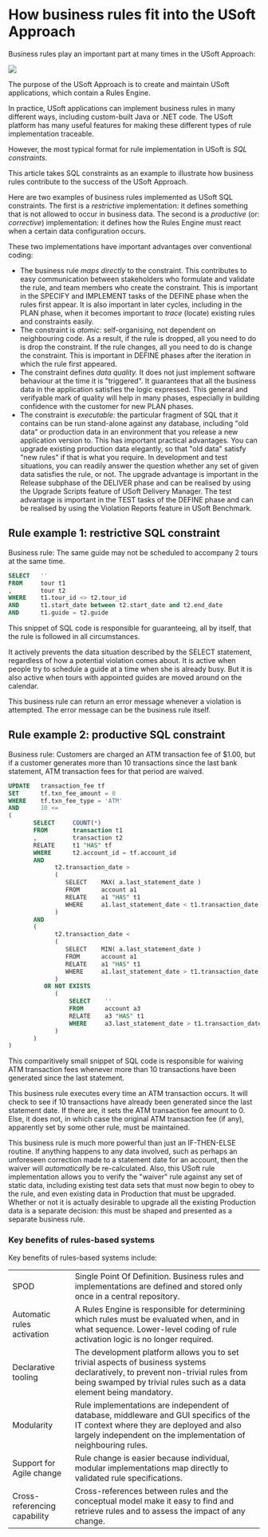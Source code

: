 # How business rules fit into the USoft Approach

Business rules play an important part at many times in the USoft Approach:

![](/api/Collaboration/USoft%20Approach/assets/67e8205e-f30d-4363-ad3e-f66017ed4729.png)

The purpose of the USoft Approach is to create and maintain USoft applications, which contain a Rules Engine.

In practice, USoft applications can implement business rules in many different ways, including custom-built Java or .NET code. The USoft platform has many useful features for making these different types of rule implementation traceable.

However, the most typical format for rule implementation in USoft is *SQL constraints*.

This article takes SQL constraints as an example to illustrate how business rules contribute to the success of the USoft Approach.

Here are two examples of business rules implemented as USoft SQL constraints. The first is a *restrictive* implementation: it defines something that is not allowed to occur in business data. The second is a *productive* (or: *corrective*) implementation: it defines how the Rules Engine must react when a certain data configuration occurs.

These two implementations have important advantages over conventional coding:

- The business rule *maps directly* to the constraint. This contributes to easy communication between stakeholders who formulate and validate the rule, and team members who create the constraint. This is important in the SPECIFY and IMPLEMENT tasks of the DEFINE phase when the rules first appear. It is also important in later cycles, including in the PLAN phase, when it becomes important to *trace* (locate) existing rules and constraints easily.
- The constraint is *atomic:* self-organising, not dependent on neighbouring code. As a result, if the rule is dropped, all you need to do is drop the constraint. If the rule changes, all you need to do is change the constraint. This is important in DEFINE phases after the iteration in which the rule first appeared.
- The constraint defines *data quality.* It does not just implement software behaviour at the time it is "triggered". It guarantees that all the business data in the application satisfies the logic expressed. This general and verifyable mark of quality will help in many phases, especially in building confidence with the customer for new PLAN phases.
- The constraint is *executable:* the particular fragment of SQL that it contains can be run stand-alone against any database, including "old data" or production data in an environment that you release a new application version to. This has important practical advantages. You can upgrade existing production data elegantly, so that "old data" satisfy "new rules" if that is what you require. In development and test situations, you can readily answer the question whether any set of given data satisfies the rule, or not. The upgrade advantage is important in the Release subphase of the DELIVER phase and can be realised by using the Upgrade Scripts feature of USoft Delivery Manager. The test advantage is important in the TEST tasks of the DEFINE phase and can be realised by using the Violation Reports feature in USoft Benchmark.

## Rule example 1: restrictive SQL constraint

Business rule: The same guide may not be scheduled to accompany 2 tours at the same time.

```sql
SELECT   ''
FROM     tour t1
,        tour t2
WHERE    t1.tour_id <> t2.tour_id
AND      t1.start_date between t2.start_date and t2.end_date
AND      t1.guide = t2.guide

```

This snippet of SQL code is responsible for guaranteeing, all by itself, that the rule is followed in all circumstances.

It actively prevents the data situation described by the SELECT statement, regardless of how a potential violation comes about. It is active when people try to schedule a guide at a time when she is already busy. But it is also active when tours with appointed guides are moved around on the calendar.

This business rule can return an error message whenever a violation is attempted. The error message can be the business rule itself.

## Rule example 2: productive SQL constraint

Business rule: Customers are charged an ATM transaction fee of $1.00, but if a customer generates more than 10 transactions since the last bank statement, ATM transaction fees for that period are waived.

```sql
UPDATE   transaction_fee tf
SET      tf.txn_fee_amount = 0
WHERE    tf.txn_fee_type = 'ATM'
AND      10 <=
(
       SELECT     COUNT(*)
       FROM       transaction t1
       ,          transaction t2
       RELATE     t1 "HAS" tf
       WHERE      t2.account_id = tf.account_id
       AND
             t2.transaction_date >
             (
                SELECT    MAX( a.last_statement_date )
                FROM      account a1
                RELATE    a1 "HAS" t1
                WHERE     a1.last_statement_date < t1.transaction_date
             )
       AND
       (
             t2.transaction_date <
             (
                SELECT    MIN( a.last_statement_date )
                FROM      account a1
                RELATE    a1 "HAS" t1
                WHERE     a1.last_statement_date > t1.transaction_date
             )
          OR NOT EXISTS
             (
                 SELECT    ''
                 FROM      account a3
                 RELATE    a3 "HAS" t1
                 WHERE     a3.last_statement_date > t1.transaction_date
             )
       )
)

```

This comparitively small snippet of SQL code is responsible for waiving ATM transaction fees whenever more than 10 transactions have been generated since the last statement.

This business rule executes every time an ATM transaction occurs. It will check to see if 10 transactions have already been generated since the last statement date. If there are, it sets the ATM transaction fee amount to 0. Else, it does not, in which case the original ATM transaction fee (if any), apparently set by some other rule, must be maintained.

This business rule is much more powerful than just an IF-THEN-ELSE routine. If anything happens to any data involved, such as perhaps an unforeseen correction made to a statement date for an account, then the waiver will *automatically* be re-calculated. Also, this USoft rule implementation allows you to verify the "waiver" rule against any set of static data, including existing test data sets that must now begin to obey to the rule, and even existing data in Production that must be upgraded. Whether or not it is actually desirable to upgrade all the existing Production data is a separate decision: this must be shaped and presented as a separate business rule.

### Key benefits of rules-based systems

Key benefits of rules-based systems include:

|        |        |
|--------|--------|
|SPOD    |Single Point Of Definition. Business rules and implementations are defined and stored only once in a central repository.|
|Automatic rules activation|A Rules Engine is responsible for determining which rules must be evaluated when, and in what sequence. Lower-level coding of rule activation logic is no longer required.|
|Declarative tooling|The development platform allows you to set trivial aspects of business systems declaratively, to prevent non-trivial rules from being swamped by trivial rules such as a data element being mandatory.|
|Modularity|Rule implementations are independent of database, middleware and GUI specifics of the IT context where they are deployed and also largely independent on the implementation of neighbouring rules.|
|Support for Agile change|Rule change is easier because individual, modular implementations map directly to validated rule specifications.|
|Cross-referencing capability|Cross-references between rules and the conceptual model make it easy to find and retrieve rules and to assess the impact of any change.|



###  